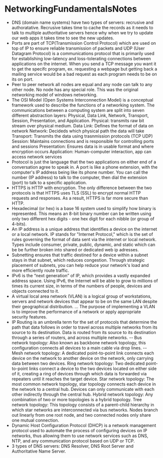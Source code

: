 # NetworkingFundamentalsNotes
- DNS (domain name systems) have two types of servers: recrusive and authoratative. Recrusive takes time to cache the records as it needs to talk to multiple authoritative servers hence why when we try to update our web apps it takes time to see the new updates. 
- Ports are part of TCP(Transmission Control Protocol) which are used on top of IP to ensure reliable transmission of packets and UDP (User Datagram Protocol) is a communications protocol that is primarily used for establishing low-latency and loss-tolerating connections between applications on the internet. When you send a TCP message you want it to get the specifc program, ex. requesting a webpage but getting back a mailing service would be a bad request as each program needs to be on its on port. 
- Peer to peer network all nodes are equal and any node can talk to any other node. No node has any special role. This was the original networking model of windows networking.
- The OSI Model (Open Systems Interconnection Model) is a conceptual framework used to describe the functions of a networking system. The communications between a computing system are split into seven different abstraction layers: Physical, Data Link, Network, Transport, Session, Presentation, and Application.
Physical: transmits raw bit stream over physical medium.
Data Link: Defines the format of data on network
Network: Decideds which physical path the data will take
Transport: Transmits the data using trasnmission protocols (TCP UDP)
Session: Maintains connections and is responsible for controlling ports and sessions
Presentation: Ensures data is in usable format and where encryption occurs
Application: Human-computer interaction, app can access network services
- Protocol is just the language that the two applications on either end of a conversation agree to speak in. A port is like a phone extension, with the computer's IP address being like its phone number. You can call the number (IP address) to talk to the computer, then dial the extension (port) to talk to a specific application.
- HTTPS is HTTP with encryption. The only difference between the two protocols is that HTTPS uses TLS (SSL) to encrypt normal HTTP requests and responses. As a result, HTTPS is far more secure than HTTP.
- Hexadecimal (or hex) is a base 16 system used to simplify how binary is represented. This means an 8-bit binary number can be written using only two different hex digits - one hex digit for each nibble (or group of 4-bits).
- An IP address is a unique address that identifies a device on the internet or a local network. IP stands for "Internet Protocol," which is the set of rules governing the format of data sent via the internet or local network. Types include consumer, private, public, dynamic, and static which can be be further broken into shared or dedicated web ip adresses.
- Subnetting ensures that traffic destined for a device within a subnet stays in that subnet, which reduces congestion. Through strategic placement of subnets, you can help reduce your network's load and more efficiently route traffic.
- IPv6 is the “next generation” of IP, which provides a vastly expanded address space. Using IPv6, the Internet will be able to grow to millions of times its current size, in terms of the numbers of people, devices and objects connected to it.
- A virtual local area network (VLAN) is a logical group of workstations, servers and network devices that appear to be on the same LAN despite their geographical distribution. ... The purpose of implementing a VLAN is to improve the performance of a network or apply appropriate security features.
- IP Routing is an umbrella term for the set of protocols that determine the path that data follows in order to travel across multiple networks from its source to its destination. Data is routed from its source to its destination through a series of routers, and across multiple networks.
-- Bus network topology: Also known as backbone network topology, this configuration connects all devices to a main cable via drop lines. 
-- Mesh network topology: A dedicated point-to-point link connects each device on the network to another device on the network, only carrying data between two devices. 
Ring network topology: Two dedicated point-to-point links connect a device to the two devices located on either side of it, creating a ring of devices through which data is forwarded via repeaters until it reaches the target device. 
Star network topology: The most common network topology, star topology connects each device in the network to a central hub. Devices can only communicate with each other indirectly through the central hub. 
Hybrid network topology: Any combination of two or more topologies is a hybrid topology. 
Tree network topology: This topology consists of a parent-child hierarchy in which star networks are interconnected via bus networks. Nodes branch out linearly from one root node, and two connected nodes only share one mutual connection.
- Dynamic Host Configuration Protocol (DHCP) is a network management protocol used to automate the process of configuring devices on IP networks, thus allowing them to use network services such as DNS, NTP, and any communication protocol based on UDP or TCP.
- 3 types of DNS servers: DNS Resolver, DNS Root Server and Authoritative Name Server.
